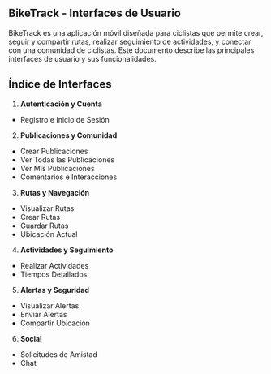 ## BikeTrack - Interfaces de Usuario
BikeTrack es una aplicación móvil diseñada para ciclistas que permite crear, seguir y compartir rutas, realizar seguimiento de actividades, y conectar con una comunidad de ciclistas. 
Este documento describe las principales interfaces de usuario y sus funcionalidades.

## Índice de Interfaces

1. **Autenticación y Cuenta**

- Registro e Inicio de Sesión

2. **Publicaciones y Comunidad**

- Crear Publicaciones
- Ver Todas las Publicaciones
- Ver Mis Publicaciones
- Comentarios e Interacciones

3. **Rutas y Navegación**

- Visualizar Rutas
- Crear Rutas
- Guardar Rutas
- Ubicación Actual

4. **Actividades y Seguimiento**

- Realizar Actividades
- Tiempos Detallados

5. **Alertas y Seguridad**

- Visualizar Alertas
- Enviar Alertas
- Compartir Ubicación

6. **Social**

- Solicitudes de Amistad
- Chat
